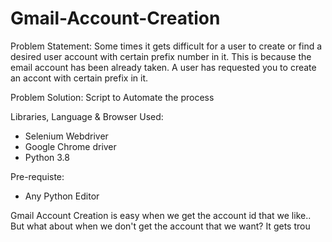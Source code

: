 # Gmail-Account-Creation

Problem Statement:
Some times it gets difficult for a user to create or find a desired user account with certain prefix number in it. This is because the email account has been already taken. A user has requested you to create an accont with certain prefix in it.

Problem Solution:
Script to Automate the process

Libraries, Language & Browser Used:
- Selenium Webdriver
- Google Chrome driver
- Python 3.8

Pre-requiste:
- Any Python Editor


Gmail Account Creation is easy when we get the account id that we like..
But what about when we don't get the account that we want?
It gets trou
